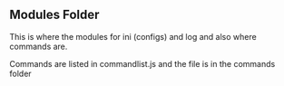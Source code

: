 ## Modules Folder
This is where the modules for ini (configs) and log and also where commands are.


Commands are listed in commandlist.js and the file is in the commands folder
